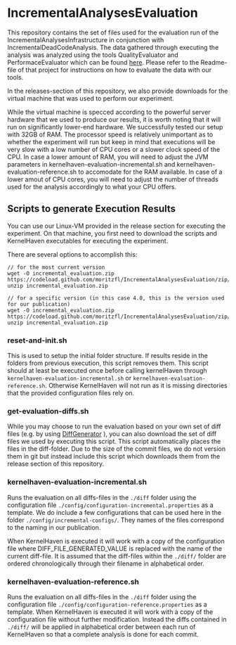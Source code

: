 # IncrementalAnalysesEvaluation

This repository contains the set of files used for the evaluation run of the IncrementalAnalysesInfrastructure in conjunction with IncrementalDeadCodeAnalysis. The data gathered through executing the analysis was analyzed using the tools QualityEvaluator and PerformaceEvaluator which can be found [here](https://github.com/moritzfl/IncrementalAnalysesHelpers). Please refer to the Readme-file of that project for instructions on how to evaluate the data with our tools.

In the releases-section of this repository, we also provide downloads for the virtual machine that was used to perform our experiment. 

While the virtual machine is specced according to the powerful server hardware that we used to produce our results, it is worth noting that it will run on significantly lower-end hardware. We successfully tested our setup with 32GB of RAM. The processor speed is relatively unimportant as to whether the experiment will run but keep in mind that executions will be very slow with a low number of CPU cores or a slower clock speed of the CPU.
In case a lower amount of RAM, you will need to adjust the JVM parameters in kernelhaven-evaluation-incremental.sh and kernelhaven-evaluation-reference.sh to accomodate for the RAM available.
In case of a lower amout of CPU cores, you will need to adjust the number of threads used for the analysis accordingly to what your CPU offers.

## Scripts to generate Execution Results

You can use our Linux-VM provided in the release section for executing the experiment. On that machine, you first need to download the scripts and KernelHaven executables for executing the experiment.

There are several options to accomplish this:

```
// for the most current version
wget -O incremental_evaluation.zip https://codeload.github.com/moritzfl/IncrementalAnalysesEvaluation/zip/master
unzip incremental_evaluation.zip

// for a specific version (in this case 4.0, this is the version used for our publication)
wget -O incremental_evaluation.zip https://codeload.github.com/moritzfl/IncrementalAnalysesEvaluation/zip/4.0
unzip incremental_evaluation.zip
```


### reset-and-init.sh
This is used to setup the initial folder structure. If results reside in the folders from previous execution, this script removes them. This script should at least be executed once before calling kernelHaven through ``kernelhaven-evaluation-incremental.sh`` or ``kernelhaven-evaluation-reference.sh``. Otherwise KernelHaven will not run as it is missing directories that the provided configuration files rely on.

### get-evaluation-diffs.sh

While you may choose to run the evaluation based on your own set of diff files (e.g. by using [DiffGenerator](https://github.com/moritzfl/IncrementalAnalysesHelpers) ), you can also download the set of diff files we used by executing this script. This script automatically places the files in the diff-folder. Due to the size of the commit files, we do not version them in git but instead include this script which downloads them from the release section of this repository.

### kernelhaven-evaluation-incremental.sh

Runs the evaluation on all diffs-files in the ``./diff`` folder using the configuration file ``./config/configuration-incremental.properties`` as a template. We do include a few configurations that can be used here in the folder `./config/incremental-configs/`. They names of the files correspond to the naming in our publication.

When KernelHaven is executed it will work with a copy of the configuration file where DIFF_FILE_GENERATED_VALUE is replaced with the name of the current diff-file. It is assumed that the diff-files within the ``./diff/`` folder are ordered chronologically through their filename in alphabetical order.

### kernelhaven-evaluation-reference.sh
Runs the evaluation on all diffs-files in the ``./diff`` folder using the configuration file ``./config/configuration-reference.properties`` as a template.
When KernelHaven is executed it will work with a copy of the configuration file without further modification. Instead the diffs contained in ``./diff/`` will be applied in alphabetical order between each run of KernelHaven so that a complete analysis is done for each commit.
